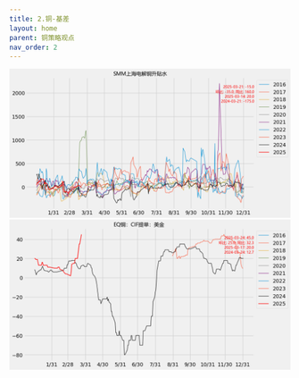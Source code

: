 ```yaml
---
title: 2.铜-基差
layout: home
parent: 铜策略观点
nav_order: 2
---
```


<img src="Charts/SMM%E4%B8%8A%E6%B5%B7%E7%94%B5%E8%A7%A3%E9%93%9C%E5%8D%87%E8%B4%B4%E6%B0%B4.png" alt="shsts">

<img src="Charts/EQ%E9%93%9C%EF%BC%9ACIF%E6%8F%90%E5%8D%95%EF%BC%9A%E7%BE%8E%E9%87%91.png" alt="EQ">





